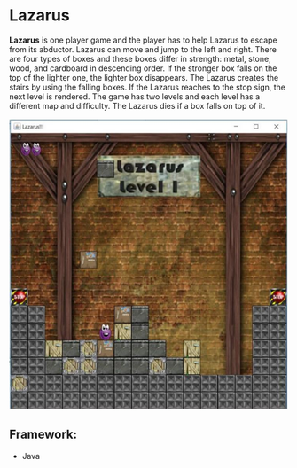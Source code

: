 # Lazarus

**Lazarus** is one player game and the player has to help Lazarus to escape from its abductor. Lazarus can move and jump to the left and right. There are four types of boxes and these boxes differ in strength: metal, stone, wood, and cardboard in descending order. If the stronger box falls on the top of the lighter one, the lighter box disappears.
The Lazarus creates the stairs by using the falling boxes. If the Lazarus reaches to the stop sign, the next level is rendered.
The game has two levels and each level has a different map and difficulty. The Lazarus dies if a box falls on top of it.

![lazarus_level1](https://github.com/richamirashi/Lazarus/blob/master/resources/lazarus_level1.JPG)

## Framework:
- Java
